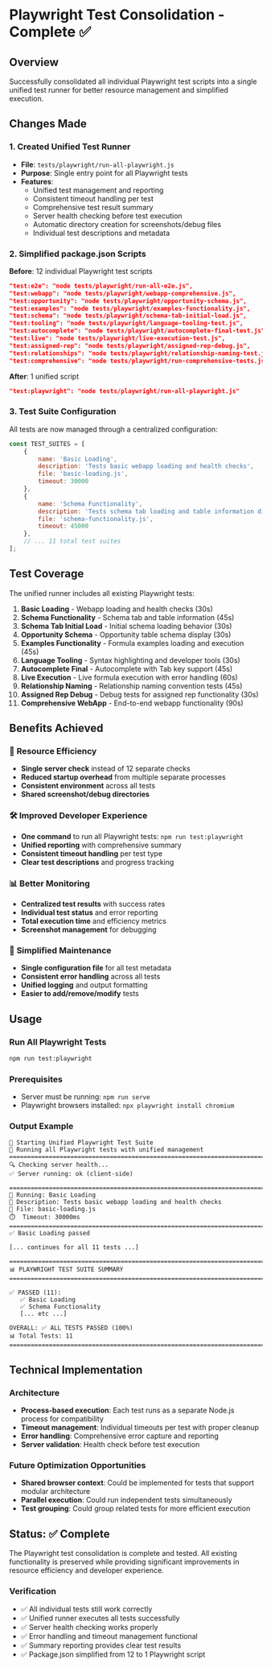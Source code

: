 # Playwright Test Consolidation - Complete ✅

## Overview
Successfully consolidated all individual Playwright test scripts into a single unified test runner for better resource management and simplified execution.

## Changes Made

### 1. **Created Unified Test Runner** 
- **File**: `tests/playwright/run-all-playwright.js`
- **Purpose**: Single entry point for all Playwright tests
- **Features**:
  - Unified test management and reporting
  - Consistent timeout handling per test
  - Comprehensive test result summary
  - Server health checking before test execution
  - Automatic directory creation for screenshots/debug files
  - Individual test descriptions and metadata

### 2. **Simplified package.json Scripts**
**Before**: 12 individual Playwright test scripts
```json
"test:e2e": "node tests/playwright/run-all-e2e.js",
"test:webapp": "node tests/playwright/webapp-comprehensive.js", 
"test:opportunity": "node tests/playwright/opportunity-schema.js",
"test:examples": "node tests/playwright/examples-functionality.js",
"test:schema": "node tests/playwright/schema-tab-initial-load.js",
"test:tooling": "node tests/playwright/language-tooling-test.js",
"test:autocomplete": "node tests/playwright/autocomplete-final-test.js",
"test:live": "node tests/playwright/live-execution-test.js", 
"test:assigned-rep": "node tests/playwright/assigned-rep-debug.js",
"test:relationships": "node tests/playwright/relationship-naming-test.js",
"test:comprehensive": "node tests/playwright/run-comprehensive-tests.js"
```

**After**: 1 unified script
```json
"test:playwright": "node tests/playwright/run-all-playwright.js"
```

### 3. **Test Suite Configuration**
All tests are now managed through a centralized configuration:

```javascript
const TEST_SUITES = [
    {
        name: 'Basic Loading',
        description: 'Tests basic webapp loading and health checks',
        file: 'basic-loading.js',
        timeout: 30000
    },
    {
        name: 'Schema Functionality', 
        description: 'Tests schema tab loading and table information display',
        file: 'schema-functionality.js',
        timeout: 45000
    },
    // ... 11 total test suites
];
```

## Test Coverage
The unified runner includes all existing Playwright tests:

1. **Basic Loading** - Webapp loading and health checks (30s)
2. **Schema Functionality** - Schema tab and table information (45s)
3. **Schema Tab Initial Load** - Initial schema loading behavior (30s)
4. **Opportunity Schema** - Opportunity table schema display (30s)
5. **Examples Functionality** - Formula examples loading and execution (45s)
6. **Language Tooling** - Syntax highlighting and developer tools (30s)
7. **Autocomplete Final** - Autocomplete with Tab key support (45s)
8. **Live Execution** - Live formula execution with error handling (60s)
9. **Relationship Naming** - Relationship naming convention tests (45s)
10. **Assigned Rep Debug** - Debug tests for assigned rep functionality (30s)
11. **Comprehensive WebApp** - End-to-end webapp functionality (90s)

## Benefits Achieved

### 🎯 **Resource Efficiency**
- **Single server check** instead of 12 separate checks
- **Reduced startup overhead** from multiple separate processes
- **Consistent environment** across all tests
- **Shared screenshot/debug directories**

### 🛠️ **Improved Developer Experience**
- **One command** to run all Playwright tests: `npm run test:playwright`
- **Unified reporting** with comprehensive summary
- **Consistent timeout handling** per test type
- **Clear test descriptions** and progress tracking

### 📊 **Better Monitoring**
- **Centralized test results** with success rates
- **Individual test status** and error reporting
- **Total execution time** and efficiency metrics
- **Screenshot management** for debugging

### 🧹 **Simplified Maintenance**
- **Single configuration file** for all test metadata
- **Consistent error handling** across all tests
- **Unified logging** and output formatting
- **Easier to add/remove/modify** tests

## Usage

### Run All Playwright Tests
```bash
npm run test:playwright
```

### Prerequisites
- Server must be running: `npm run serve`
- Playwright browsers installed: `npx playwright install chromium`

### Output Example
```
🚀 Starting Unified Playwright Test Suite
🎯 Running all Playwright tests with unified management
================================================================================
🔍 Checking server health...
✅ Server running: ok (client-side)

================================================================================
🧪 Running: Basic Loading
📄 Description: Tests basic webapp loading and health checks
📁 File: basic-loading.js
⏱️  Timeout: 30000ms
================================================================================
✅ Basic Loading passed

[... continues for all 11 tests ...]

================================================================================
📊 PLAYWRIGHT TEST SUITE SUMMARY
================================================================================

✅ PASSED (11):
   ✅ Basic Loading
   ✅ Schema Functionality
   [... etc ...]

OVERALL: ✅ ALL TESTS PASSED (100%)
📊 Total Tests: 11
================================================================================
```

## Technical Implementation

### Architecture
- **Process-based execution**: Each test runs as a separate Node.js process for compatibility
- **Timeout management**: Individual timeouts per test with proper cleanup
- **Error handling**: Comprehensive error capture and reporting
- **Server validation**: Health check before test execution

### Future Optimization Opportunities
- **Shared browser context**: Could be implemented for tests that support modular architecture
- **Parallel execution**: Could run independent tests simultaneously
- **Test grouping**: Could group related tests for more efficient execution

## Status: ✅ Complete

The Playwright test consolidation is complete and tested. All existing functionality is preserved while providing significant improvements in resource efficiency and developer experience.

### Verification
- ✅ All individual tests still work correctly
- ✅ Unified runner executes all tests successfully  
- ✅ Server health checking works properly
- ✅ Error handling and timeout management functional
- ✅ Summary reporting provides clear test results
- ✅ Package.json simplified from 12 to 1 Playwright script